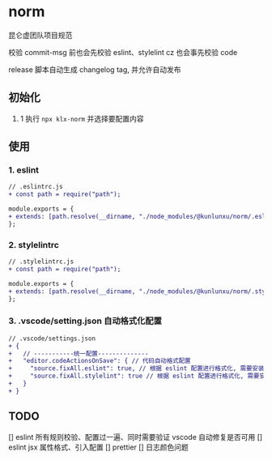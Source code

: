 # norm

昆仑虚团队项目规范

校验 commit-msg 前也会先校验 eslint、stylelint
cz 也会事先校验 code

release 脚本自动生成 changelog tag, 并允许自动发布

## 初始化

1. 1 执行 `npx klx-norm` 并选择要配置内容

## 使用

### 1. eslint

```diff
// .eslintrc.js
+ const path = require("path");

module.exports = {
+ extends: [path.resolve(__dirname, "./node_modules/@kunlunxu/norm/.eslintrc.js")],
};
```

### 2. stylelintrc

```diff
// .stylelintrc.js
+ const path = require("path");

module.exports = {
+ extends: [path.resolve(__dirname, "./node_modules/@kunlunxu/norm/.stylelintrc.js")],
};
```

### 3. .vscode/setting.json 自动格式化配置

```diff
// .vscode/settings.json
+ {
+   // -----------统一配置--------------
+   "editor.codeActionsOnSave": { // 代码自动格式配置
+     "source.fixAll.eslint": true, // 根据 eslint 配置进行格式化, 需要安装 eslint 插件
+     "source.fixAll.stylelint": true // 根据 eslint 配置进行格式化, 需要安装 stylelint 插件
+   }
+ }
```

## TODO

[] eslint 所有规则校验、配置过一遍、同时需要验证 vscode 自动修复是否可用
[] eslint jsx 属性格式、引入配置
[] prettier
[] 日志颜色问题
